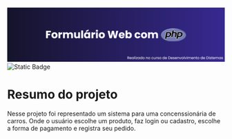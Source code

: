 <img src='formulario-loja/img/download-php.png'></img>
![Static Badge](https://img.shields.io/badge/STATUS-FINALIZADO-%23291f6c)



<h1>Resumo do projeto</h1>
<p>Nesse projeto foi representado um sistema para uma concenssionária de carros. Onde o usuário escolhe um produto, faz login ou cadastro, escolhe a forma de pagamento e registra seu pedido.</p>
